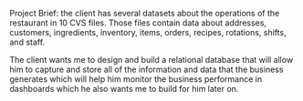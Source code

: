 Project Brief: the client has several datasets about the operations of the restaurant in 10 CVS files. Those files contain data about addresses, customers, ingredients, inventory, items, orders, recipes, rotations, shifts, and staff.

The client wants me to design and build a relational database that will allow him to capture and store all of the information and data that the business generates which will help him monitor the business performance in dashboards which he also wants me to build for him later on.
